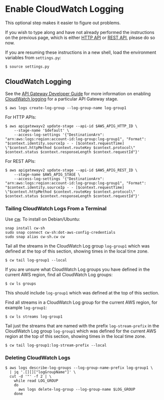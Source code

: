 # Enable CloudWatch Logging

This optional step makes it easier to figure out problems.

If you wish to type along and have not already performed the instructions on the previous page, which is either
[HTTP API](HTTP_API.md) or [REST API](REST_API.md), please do so now.

If you are resuming these instructions in a new shell, load the environment variables from `settings.py`:

```script
$ source settings.py
```

## CloudWatch Logging

See the [API Gateway Developer Guide](https://docs.aws.amazon.com/apigateway/latest/developerguide/http-api-logging.html) for more information on enabling [CloudWatch logging](https://docs.aws.amazon.com/AmazonCloudWatch/latest/logs/WhatIsCloudWatchLogs.html)
for a particular API Gateway stage.

```script
$ aws logs create-log-group --log-group-name log-group1
```

For HTTP APIs:
```script
$ aws apigatewayv2 update-stage --api-id $AWS_APIG_HTTP_ID \
    --stage-name '$default' \
    --access-log-settings '{"DestinationArn": "arn:aws:logs:region:account-id:log-group:log-group1", "Format": "$context.identity.sourceIp - - [$context.requestTime] \"$context.httpMethod $context.routeKey $context.protocol\" $context.status $context.responseLength $context.requestId"}'
```

For REST APIs:
```script
$ aws apigatewayv2 update-stage --api-id $AWS_APIG_REST_ID \
    --stage-name $AWS_APIG_STAGE \
    --access-log-settings '{"DestinationArn": "arn:aws:logs:region:account-id:log-group:log-group1", "Format": "$context.identity.sourceIp - - [$context.requestTime] \"$context.httpMethod $context.routeKey $context.protocol\" $context.status $context.responseLength $context.requestId"}'
```

### Tailing CloudWatch Logs From a Terminal
Use [cw](https://www.lucagrulla.com/cw/).
To install on Debian/Ubuntu:

```script
snap install cw-sh
sudo snap connect cw-sh:dot-aws-config-credentials
sudo snap alias cw-sh.cw cw
```

Tail all the streams in the CloudWatch Log group `log-group1` which was defined at the top of this section, showing times in the local time zone.
```script
$ cw tail log-group1 --local
```

If you are unsure what CloudWatch Log groups you have defined in the current AWS region, find all CloudWatch Log groups:
```script
$ cw ls groups
```
This should include `log-group1` which was defined at the top of this section.

Find all streams in a CloudWatch Log group for the current AWS region, for example `log-group1`:
```script
$ cw ls streams log-group1
```

Tail just the streams that are named with the prefix `log-stream-prefix` in the CloudWatch Log group `log-group1` which was defined for the current AWS region at the top of this section, showing times in the local time zone.
```script
$ cw tail log-group1:log-stream-prefix --local
```


### Deleting CloudWatch Logs
```script
$ aws logs describe-log-groups --log-group-name-prefix log-group1 \
  | jq '.[][]["logGroupName"]' \
  cut -d '"' -f 2 | \
    while read LOG_GROUP
    do
      aws logs delete-log-group --log-group-name $LOG_GROUP
    done
```
